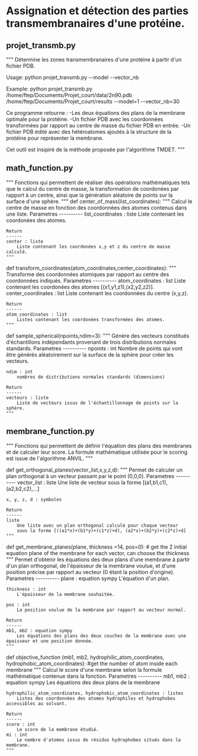 # Assignation et détection des parties transmembranaires d'une protéine.

## projet_transmb.py
"""
Détermine les zones transmembranaires d'une protéine à partir d'un fichier PDB.

Usage:
    python projet_transmb.py <infile> <outfile> --model --vector_nb

Example:
    python projet_transmb.py /home/ftep/Documents/Projet_court/data/2n90.pdb /home/ftep/Documents/Projet_court/results --model=1 --vector_nb=30

Ce programme retourne : 
-Les deux équations des plans de la membrane optimale pour la protéine.
-Un fichier PDB avec les coordonnées transformées par rapport au centre de masse du fichier PDB en entrée.
-Un fichier PDB édité avec des hétéroatomes ajoutés à la structure de la protéine pour représenter la membrane. 

Cet outil est insipiré de la méthode proposée par l'algorithme TMDET. 
"""

## math_function.py
"""
Fonctions qui permettent de réaliser des opérations mathématiques tels que 
le calcul du centre de masse, la transformation de coordonées par rapport à un centre,
ainsi que la génération aléatoire de points sur la surface d'une sphère.
"""
def center_of_mass(list_coordinates): 
    """
    Calcul le centre de masse en fonction des coordonnées des atomes contenus dans une liste.
    Parametres 
    ----------
    list_coordinates : liste
        Liste contenant les coordonées des atomes.
    
    Return
    ------
    center : liste
        Liste contenant les coordonées x,y et z du centre de masse calculé.
    """
 
 def transform_coordinates(atom_coordinates,center_coordinates):
    """
    Transforme des coordonnées atomiques par rapport au centre des coordonnées indiqués.
    Parametres 
    ----------
    atom_coordinates : list
        Liste contenant les coordonées des atomes [(x1,y1,z1),(x2,y2,z2)].
    center_coordinates : list
        Liste contenant les coordonnées du centre (x,y,z).
    
    Return
    ------
    atom_coordinates : list
        Listes contenant les coordonées transformées des atomes.
    """

  def sample_spherical(npoints,ndim=3):
    """
    Génère des vecteurs constitués d'échantillons indépendants provenant de trois distributions normales standards.
    Parametres 
    ----------
    npoints : int
        Nombre de points qui vont être générés aléatoirement
         sur la surface de la sphère pour créer les vecteurs.

    ndim : int
        nombres de distributions normales standards (dimensions)

    Return 
    ------
    vecteurs : liste
        Liste de vecteurs issus de l'échantillonnage de points sur la sphère.
    """ 
  
  
  
  
## membrane_function.py
"""
Fonctions qui permettent de définir l'équation des plans des membranes et de calculer leur score.
La formule mathématique utilisée pour le scoring est issue de l'algorithme ANVIL.
"""
  
def get_orthogonal_planes(vector_list,x,y,z,d): 
    """
    Permet de calculer un plan orthogonal à un vecteur passant par le point (0,0,0).
    Parametres 
    ----------
    vector_list : liste
        Une liste de vecteur sous la forme [(a1,b1,c1),(a2,b2,c2),...]

    x, y, z, d : symboles

    Return 
    ------
    liste
        Une liste avec un plan orthogonal calculé pour chaque vecteur 
        sous la forme [((a1*x)+(b1*y)+(c1*z)+d), (a2*x)+(b2*y)+(c2*z)+d]
    """
  
def get_membrane_planes(plane, thickness =14, pos=0): # get the 2 initial equation plane of the membrane for each vector, can choose the thickness
    """
    Permet d'obtenir les équations des deux plans d'une membrane à partir d'un plan orthogonal, 
    de l'épaisseur de la membrane voulue, et d'une position précise par rapport au vecteur (0 étant la position d'origine).
    Parametres 
    ----------
    plane : equation sympy
        L'équation d'un plan.

    thickness : int
        L'épaisseur de la membrane souhaitée.
    
    pos : int
        La position voulue de la membrane par rapport au vecteur normal.

    Return 
    ------
    mb1, mb2 : equation sympy
        Les équations des plans des deux couches de la membrane avec une épaisseur et une position donnée.
    """
  
  def objective_function (mb1, mb2, hydrophilic_atom_coordinates, hydrophobic_atom_coordinates): #get the number of atom inside each membrane
    """
    Calcul le score d'une membrane selon la formule mathématique contenue dans la fonction.
    Parametres 
    ----------
    mb1, mb2 : equation sympy
        Les équations des deux plans de la membrane

    hydrophilic_atom_coordinates, hydrophobic_atom_coordinates : listes
        Listes des coordonnées des atomes hydrophiles et hydrophobes accessibles au solvant.

    Return 
    ------
    score : int
        Le score de la membrane étudié.
    mi : int 
        Le nombre d'atomes issus de résidus hydrophobes situés dans la membrane.
    """
 

